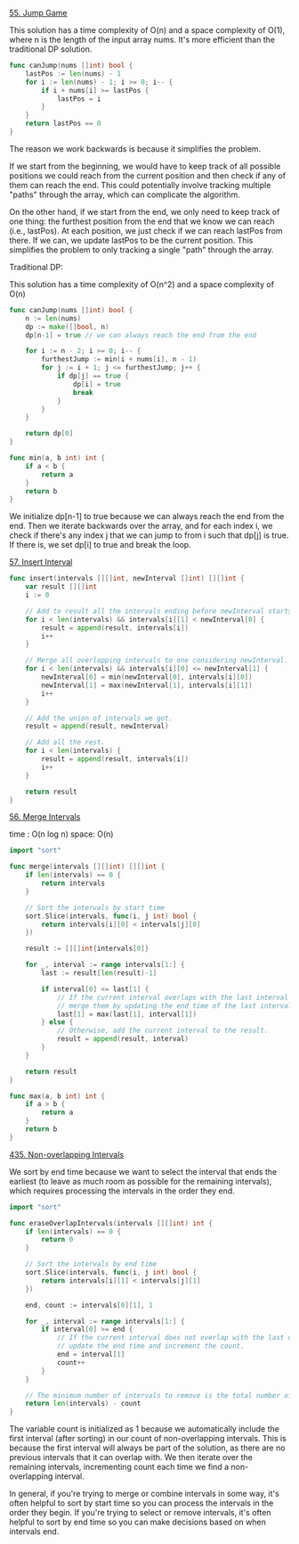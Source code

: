 [55. Jump Game](https://leetcode.com/problems/jump-game/description/)

This solution has a time complexity of O(n) and a space complexity of O(1), where n is the length of the input array nums. It's more efficient than the traditional DP solution.


```go
func canJump(nums []int) bool {
    lastPos := len(nums) - 1
    for i := len(nums) - 1; i >= 0; i-- {
        if i + nums[i] >= lastPos {
            lastPos = i
        }
    }
    return lastPos == 0
}
```

The reason we work backwards is because it simplifies the problem.

If we start from the beginning, we would have to keep track of all possible positions we could reach from the current position and then check if any of them can reach the end. This could potentially involve tracking multiple "paths" through the array, which can complicate the algorithm.

On the other hand, if we start from the end, we only need to keep track of one thing: the furthest position from the end that we know we can reach (i.e., lastPos). At each position, we just check if we can reach lastPos from there. If we can, we update lastPos to be the current position. This simplifies the problem to only tracking a single "path" through the array.

Traditional DP:

This solution has a time complexity of O(n^2) and a space complexity of O(n)

```go
func canJump(nums []int) bool {
    n := len(nums)
    dp := make([]bool, n)
    dp[n-1] = true // we can always reach the end from the end

    for i := n - 2; i >= 0; i-- {
        furthestJump := min(i + nums[i], n - 1)
        for j := i + 1; j <= furthestJump; j++ {
            if dp[j] == true {
                dp[i] = true
                break
            }
        }
    }

    return dp[0]
}

func min(a, b int) int {
    if a < b {
        return a
    }
    return b
}
```

We initialize dp[n-1] to true because we can always reach the end from the end. Then we iterate backwards over the array, and for each index i, we check if there's any index j that we can jump to from i such that dp[j] is true. If there is, we set dp[i] to true and break the loop.

[57. Insert Interval](https://leetcode.com/problems/insert-interval/description/)

```go
func insert(intervals [][]int, newInterval []int) [][]int {
    var result [][]int
    i := 0

    // Add to result all the intervals ending before newInterval starts.
    for i < len(intervals) && intervals[i][1] < newInterval[0] {
        result = append(result, intervals[i])
        i++
    }

    // Merge all overlapping intervals to one considering newInterval.
    for i < len(intervals) && intervals[i][0] <= newInterval[1] {
        newInterval[0] = min(newInterval[0], intervals[i][0])
        newInterval[1] = max(newInterval[1], intervals[i][1])
        i++
    }

    // Add the union of intervals we got.
    result = append(result, newInterval)

    // Add all the rest.
    for i < len(intervals) {
        result = append(result, intervals[i])
        i++
    }

    return result
}
```

[56. Merge Intervals](https://leetcode.com/problems/merge-intervals/description/)

time : O(n log n) space: O(n)

```go
import "sort"

func merge(intervals [][]int) [][]int {
    if len(intervals) == 0 {
        return intervals
    }

    // Sort the intervals by start time
    sort.Slice(intervals, func(i, j int) bool {
        return intervals[i][0] < intervals[j][0]
    })

    result := [][]int{intervals[0]}

    for _, interval := range intervals[1:] {
        last := result[len(result)-1]

        if interval[0] <= last[1] {
            // If the current interval overlaps with the last interval in the result,
            // merge them by updating the end time of the last interval.
            last[1] = max(last[1], interval[1])
        } else {
            // Otherwise, add the current interval to the result.
            result = append(result, interval)
        }
    }

    return result
}

func max(a, b int) int {
    if a > b {
        return a
    }
    return b
}
```

[435. Non-overlapping Intervals](https://leetcode.com/problems/non-overlapping-intervals/description/)

We sort by end time because we want to select the interval that ends the earliest (to leave as much room as possible for the remaining intervals), which requires processing the intervals in the order they end.

```go
import "sort"

func eraseOverlapIntervals(intervals [][]int) int {
    if len(intervals) == 0 {
        return 0
    }

    // Sort the intervals by end time
    sort.Slice(intervals, func(i, j int) bool {
        return intervals[i][1] < intervals[j][1]
    })

    end, count := intervals[0][1], 1

    for _, interval := range intervals[1:] {
        if interval[0] >= end {
            // If the current interval does not overlap with the last one,
            // update the end time and increment the count.
            end = interval[1]
            count++
        }
    }

    // The minimum number of intervals to remove is the total number of intervals minus the maximum number of non-overlapping intervals.
    return len(intervals) - count
}
```

The variable count is initialized as 1 because we automatically include the first interval (after sorting) in our count of non-overlapping intervals. This is because the first interval will always be part of the solution, as there are no previous intervals that it can overlap with. We then iterate over the remaining intervals, incrementing count each time we find a non-overlapping interval.

In general, if you're trying to merge or combine intervals in some way, it's often helpful to sort by start time so you can process the intervals in the order they begin. If you're trying to select or remove intervals, it's often helpful to sort by end time so you can make decisions based on when intervals end.